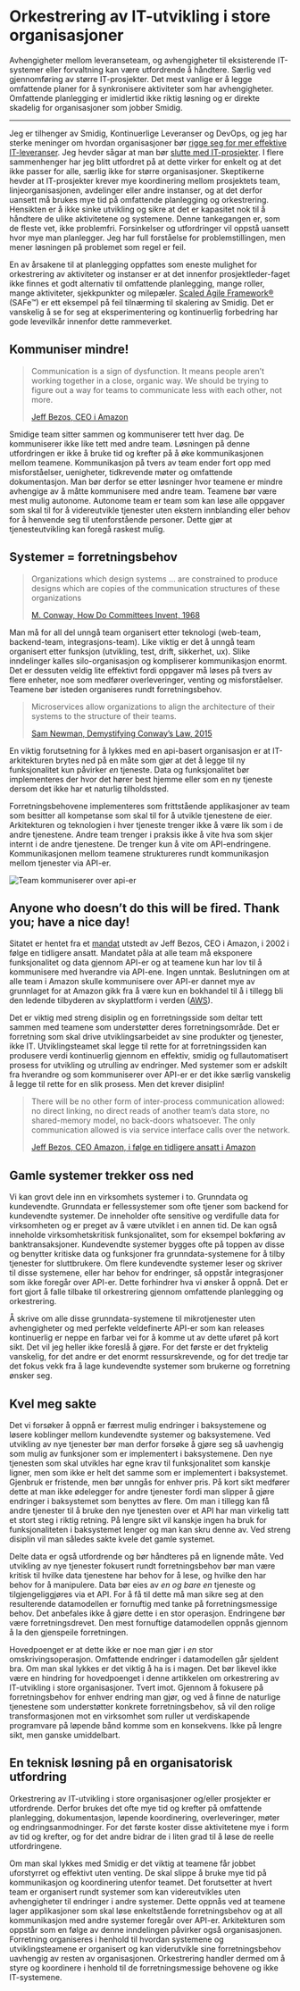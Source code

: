 # Orkestrering av IT-utvikling i store organisasjoner

Avhengigheter mellom leveranseteam, og avhengigheter til eksisterende IT-systemer eller forvaltning kan være utfordrende å håndtere. Særlig ved gjennomføring av større IT-prosjekter. Det mest vanlige er å legge omfattende planer for å synkronisere aktiviteter som har avhengigheter. Omfattende planlegging er imidlertid ikke riktig løsning og er direkte skadelig for organisasjoner som jobber Smidig.

---

Jeg er tilhenger av Smidig, Kontinuerlige Leveranser og DevOps, og jeg har sterke meninger om hvordan organisasjoner bør [rigge seg for mer effektive IT-leveranser](http://open.bekk.no/usrbizdevops). Jeg hevder sågar at man bør [slutte med IT-prosjekter](http://open.bekk.no/slutt-med-it-prosjekter). I flere sammenhenger har jeg blitt utfordret på at dette virker for enkelt og at det ikke passer for alle, særlig ikke for større organisasjoner. Skeptikerne hevder at IT-prosjekter krever mye koordinering mellom prosjektets team, linjeorganisasjonen, avdelinger eller andre instanser, og at det derfor uansett må brukes mye tid på omfattende planlegging og orkestrering. Hensikten er å ikke sinke utvikling og sikre at det er kapasitet nok til å håndtere de ulike aktivitetene og systemene. Denne tankegangen er, som de fleste vet, ikke problemfri. Forsinkelser og utfordringer vil oppstå uansett hvor mye man planlegger. Jeg har full forståelse for problemstillingen, men mener løsningen på problemet som regel er feil.

En av årsakene til at planlegging oppfattes som eneste mulighet for orkestrering av aktiviteter og instanser er at det innenfor prosjektleder-faget ikke finnes et godt alternativ til omfattende planlegging, mange roller, mange aktiviteter, sjekkpunkter og milepæler. [Scaled Agile Framework&reg;](http://www.scaledagileframework.com/) (SAFe&trade;) er ett eksempel på feil tilnærming til skalering av Smidig. Det er vanskelig å se for seg at eksperimentering og kontinuerlig forbedring har gode levevilkår innenfor dette rammeverket.

## Kommuniser mindre!

> Communication is a sign of dysfunction. It means people aren’t working together in a close, organic way. We should be trying to figure out a way for teams to communicate less with each other, not more.
>
> [Jeff Bezos, CEO i Amazon](http://www.amazon.com/The-Everything-Store-Bezos-Amazon/dp/0316219266)

Smidige team sitter sammen og kommuniserer tett hver dag. De kommuniserer ikke like tett med andre team. Løsningen på denne utfordringen er ikke å bruke tid og krefter på å øke kommunikasjonen mellom teamene. Kommunikasjon på tvers av team ender fort opp med misforståelser, uenigheter, tidkrevende møter og omfattende dokumentasjon. Man bør derfor se etter løsninger hvor teamene er mindre avhengige av å måtte kommunisere med andre team. Teamene bør være mest mulig autonome. Autonome team er team som kan løse alle oppgaver som skal til for å videreutvikle tjenester uten ekstern innblanding eller behov for å henvende seg til utenforstående personer. Dette gjør at tjenesteutvikling kan foregå raskest mulig.

## Systemer = forretningsbehov
> Organizations which design systems ... are constrained to produce designs which are copies of the communication structures of these organizations
>
> [M. Conway, How Do Committees Invent, 1968](http://www.melconway.com/research/committees.html)

Man må for all del unngå team organisert etter teknologi (web-team, backend-team, integrasjons-team). Like viktig er det å unngå team organisert etter funksjon (utvikling, test, drift, sikkerhet, ux). Slike inndelinger kalles silo-organisasjon og kompliserer kommunikasjon enormt. Det er dessuten veldig lite effektivt fordi oppgaver må løses på tvers av flere enheter, noe som medfører overleveringer, venting og misforståelser. Teamene bør isteden organiseres rundt forretningsbehov.

> Microservices allow organizations to align the architecture of their systems to the structure of their teams.
>
> [Sam Newman, Demystifying Conway’s Law, 2015](https://www.thoughtworks.com/insights/blog/demystifying-conways-law)

En viktig forutsetning for å lykkes med en api-basert organisasjon er at IT-arkitekturen brytes ned på en måte som gjør at det å legge til ny funksjonalitet kun påvirker *en* tjeneste. Data og funksjonalitet bør implementeres der hvor det hører best hjemme eller som en ny tjeneste dersom det ikke har et naturlig tilholdssted.

Forretningsbehovene implementeres som frittstående applikasjoner av team som besitter all kompetanse som skal til for å utvikle tjenestene de eier. Arkitekturen og teknologien i hver tjeneste trenger ikke å være lik som i de andre tjenestene. Andre team trenger i praksis ikke å vite hva som skjer internt i de andre tjenestene. De trenger kun å vite om API-endringene. Kommunikasjonen mellom teamene struktureres rundt kommunikasjon mellom tjenester via API-er.

![Team kommuniserer over api-er](https://github.com/steinim/writings/raw/master/images/teams_api.png)

##  Anyone who doesn’t do this will be fired.  Thank you; have a nice day!
Sitatet er hentet fra et [mandat](http://nfbnet.org/pipermail/nfbcs_nfbnet.org/2011-October/003472.html) utstedt av Jeff Bezos, CEO i Amazon, i 2002 i følge en tidligere ansatt. Mandatet påla at alle team må eksponere funksjonalitet og data gjennom API-er og at teamene kun har lov til å kommunisere med hverandre via API-ene. Ingen unntak. Beslutningen om at alle team i Amazon skulle kommunisere over API-er dannet mye av grunnlaget for at Amazon gikk fra å være kun en bokhandel til å i tillegg bli den ledende tilbyderen av skyplattform i verden ([AWS](https://aws.amazon.com/)).

Det er viktig med streng disiplin og en forretningsside som deltar tett sammen med teamene som understøtter deres forretningsområde. Det er forretning som skal drive utviklingsarbeidet av sine produkter og tjenester, ikke IT. Utviklingsteamet skal legge til rette for at forretningssiden kan produsere verdi kontinuerlig gjennom en effektiv, smidig og fullautomatisert prosess for utvikling og utrulling av endringer. Med systemer som er adskilt fra hverandre og som kommuniserer over API-er er det ikke særlig vanskelig å legge til rette for en slik prosess. Men det krever disiplin!

> There will be no other form of inter-process communication allowed: no direct linking, no direct reads of another team’s data store, no shared-memory model, no back-doors whatsoever. The only communication allowed is via service interface calls over the network.
>
> [Jeff Bezos, CEO Amazon, i følge en tidligere ansatt i Amazon](http://nfbnet.org/pipermail/nfbcs_nfbnet.org/2011-October/003472.html)

## Gamle systemer trekker oss ned
Vi kan grovt dele inn en virksomhets systemer i to. Grunndata og kundevendte. Grunndata er fellessystemer som ofte tjener som backend for kundevendte systemer. De inneholder ofte sensitive og verdifulle data for virksomheten og er preget av å være utviklet i en annen tid. De kan også inneholde virksomhetskritisk funksjonalitet, som for eksempel bokføring av banktransaksjoner. Kundevendte systemer bygges ofte på toppen av disse og benytter kritiske data og funksjoner fra grunndata-systemene for å tilby tjenester for sluttbrukere. Om flere kundevendte systemer leser og skriver til disse systemene, eller har behov for endringer, så oppstår integrasjoner som ikke foregår over API-er. Dette forhindrer hva vi ønsker å oppnå. Det er fort gjort å falle tilbake til orkestrering gjennom omfattende planlegging og orkestrering.

Å skrive om alle disse grunndata-systemene til mikrotjenester uten avhengigheter og med perfekte veldefinerte API-er som kan releases kontinuerlig er neppe en farbar vei for å komme ut av dette uføret på kort sikt. Det vil jeg heller ikke foreslå å gjøre. For det første er det fryktelig vanskelig, for det andre er det enormt ressurskrevende, og for det tredje tar det fokus vekk fra å lage kundevendte systemer som brukerne og forretning ønsker seg.

## Kvel meg sakte
Det vi forsøker å oppnå er færrest mulig endringer i baksystemene og løsere koblinger mellom kundevendte systemer og baksystemene. Ved utvikling av nye tjenester bør man derfor forsøke å gjøre seg så uavhengig som mulig av funksjoner som er implementert i baksystemene. Den nye tjenesten som skal utvikles har egne krav til funksjonalitet som kanskje ligner, men som ikke er helt det samme som er implementert i baksystemet. Gjenbruk er fristende, men bør unngås for enhver pris. På kort sikt medfører dette at man ikke ødelegger for andre tjenester fordi man slipper å gjøre endringer i baksystemet som benyttes av flere. Om man i tillegg kan få andre tjenester til å bruke den nye tjenesten over et API har man virkelig tatt et stort steg i riktig retning. På lengre sikt vil kanskje ingen ha bruk for funksjonaliteten i baksystemet lenger og man kan skru denne av. Ved streng disiplin vil man således sakte kvele det gamle systemet.

Delte data er også utfordrende og bør håndteres på en lignende måte. Ved utvikling av nye tjenester fokusert rundt forretningsbehov bør man være kritisk til hvilke data tjenestene har behov for å lese, og hvilke den har behov for å manipulere. Data bør eies av *en og bare en* tjeneste og tilgjengeliggjøres via et API. For å få til dette må man sikre seg at den resulterende datamodellen er fornuftig med tanke på forretningsmessige behov. Det anbefales ikke å gjøre dette i en stor operasjon. Endringene bør være forretningsdrevet. Den mest fornuftige datamodellen oppnås gjennom å la den gjenspeile forretningen.

Hovedpoenget er at dette ikke er noe man gjør i *en* stor omskrivingsoperasjon. Omfattende endringer i datamodellen går sjeldent bra. Om man skal lykkes er det viktig å ha is i magen. Det bør likevel ikke være en hindring for hovedpoenget i denne artikkelen om orkestrering av IT-utvikling i store organisasjoner. Tvert imot. Gjennom å fokusere på forretningsbehov for enhver endring man gjør, og ved å finne de naturlige tjenestene som understøtter konkrete forretningsbehov, så vil den rolige transformasjonen mot en virksomhet som ruller ut verdiskapende programvare på løpende bånd komme som en konsekvens. Ikke på lengre sikt, men ganske umiddelbart.

## En teknisk løsning på en organisatorisk utfordring
Orkestrering av IT-utvikling i store organisasjoner og/eller prosjekter er utfordrende. Derfor brukes det ofte mye tid og krefter på omfattende planlegging, dokumentasjon, løpende koordinering, overleveringer, møter og endringsanmodninger. For det første koster disse aktivitetene mye i form av tid og krefter, og for det andre bidrar de i liten grad til å løse de reelle utfordringene.

Om man skal lykkes med Smidig er det viktig at teamene får jobbet uforstyrret og effektivt uten venting. De skal slippe å bruke mye tid på kommunikasjon og koordinering utenfor teamet. Det forutsetter at hvert team er organisert rundt systemer som kan videreutvikles uten avhengigheter til endringer i andre systemer. Dette oppnås ved at teamene lager applikasjoner som skal løse enkeltstående forretningsbehov og at all kommunikasjon med andre systemer foregår over API-er. Arkitekturen som oppstår som en følge av denne inndelingen påvirker også organisasjonen. Forretning organiseres i henhold til hvordan systemene og utviklingsteamene er organisert og kan viderutvikle sine forretningsbehov uavhengig av resten av organisasjonen. Orkestrering handler dermed om å styre og koordinere i henhold til de forretningsmessige behovene og ikke IT-systemene.
